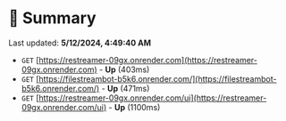 # 📖 Summary
Last updated: **5/12/2024, 4:49:40 AM**

- `GET` [https://restreamer-09gx.onrender.com](https://restreamer-09gx.onrender.com) - **Up** (403ms)
- `GET` [https://filestreambot-b5k6.onrender.com/](https://filestreambot-b5k6.onrender.com/) - **Up** (471ms)
- `GET` [https://restreamer-09gx.onrender.com/ui](https://restreamer-09gx.onrender.com/ui) - **Up** (1100ms)
